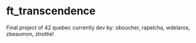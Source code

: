 # ft_transcendence

Final project of 42 quebec currently dev by: oboucher, rapelcha, wdelaros, zbeaumon, ztrottie!

